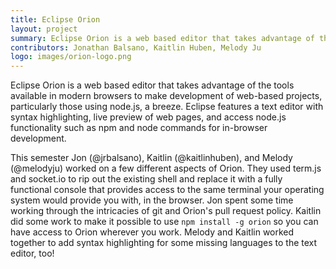 ```yaml
---
title: Eclipse Orion
layout: project
summary: Eclipse Orion is a web based editor that takes advantage of the tools available in modern browsers to make development of web-based projects, particularly those using node.js, a breeze. Eclipse features a text editor with syntax highlighting, live preview of web pages, and access node.js functionality such as npm and node commands for in-browser development.
contributors: Jonathan Balsano, Kaitlin Huben, Melody Ju
logo: images/orion-logo.png
---
```

Eclipse Orion is a web based editor that takes advantage of the tools available in modern browsers to make development of web-based projects, particularly those using node.js, a breeze. Eclipse features a text editor with syntax highlighting, live preview of web pages, and access node.js functionality such as npm and node commands for in-browser development.

This semester Jon (@jrbalsano), Kaitlin (@kaitlinhuben), and Melody (@melodyju) worked on a few different aspects of Orion. They used term.js and socket.io to rip out the existing shell and replace it with a fully functional console that provides access to the same terminal your operating system would provide you with, in the browser. Jon spent some time working through the intricacies of git and Orion's pull request policy. Kaitlin did some work to make it possible to use `npm install -g orion` so you can have access to Orion wherever you work. Melody and Kaitlin worked together to add syntax highlighting for some missing languages to the text editor, too! 
